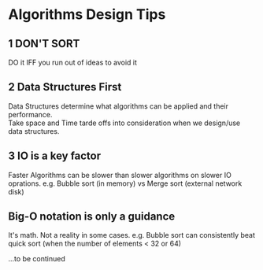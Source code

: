 # Algorithms Design Tips

## 1 DON'T SORT
DO it IFF you run out of ideas to avoid it

## 2 Data Structures First
Data Structures determine what algorithms can be applied and their performance.<br>
Take space and Time tarde offs into consideration when we design/use data structures.

## 3 IO is a key factor
Faster Algorithms can be slower than slower algorithms on slower IO oprations.
e.g. Bubble sort (in memory) vs Merge sort (external network disk)

## Big-O notation is only a guidance
It's math. Not a reality in some cases.
e.g. Bubble sort can consistently beat quick sort (when the number of elements < 32 or 64)

...to be continued